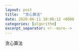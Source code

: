 ```yaml
---
layout: post
title:  "贪心算法"
date: 2020-06-11 10:06:12 +0800
categories: [algorithm]
excerpt_separator: <!--more-->
---
```

贪心算法
<!--more-->